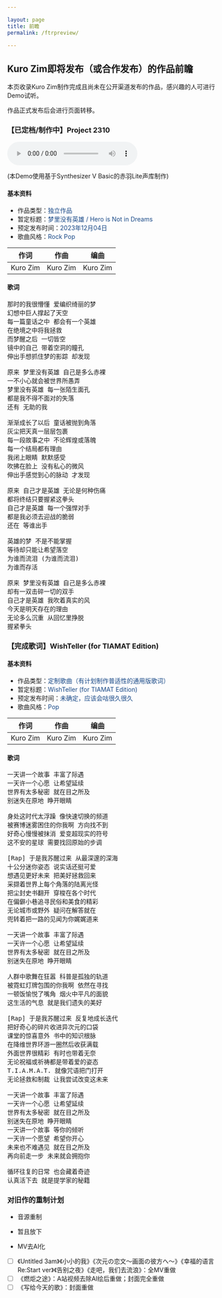 ```yaml
---

layout: page
title: 前瞻
permalink: /ftrpreview/

---
```


## Kuro Zim即将发布（或合作发布）的作品前瞻

本页收录Kuro Zim制作完成且尚未在公开渠道发布的作品，感兴趣的人可进行Demo试听。

作品正式发布后会进行页面转移。

### 【已定档/制作中】Project 2310

<audio controls>
	<source src="/assets/audio/2310_Preview_CHIYU.wav" type="audio/wav">
</audio>

(本Demo使用基于Synthesizer V Basic的赤羽Lite声库制作)

#### 基本资料

* 作品类型：<font color="#194987">独立作品</font>
* 暂定标题：<font color="#194987">梦里没有英雄 / Hero is Not in Dreams</font>
* 预定发布时间：<font color="#194987">2023年12月04日</font>
* 歌曲风格：<font color="#194987">Rock Pop</font>

| 作词 | 作曲 | 编曲 |
| :--: | :--: | :--: |
| Kuro Zim | Kuro Zim | Kuro Zim |

#### 歌词

<pre>
那时的我很懵懂 爱编织绮丽的梦
幻想中巨人撑起了天空
每一篇童话之中 都会有一个英雄
在绝境之中将我拯救
而梦醒之后 一切皆空
镜中的自己 带着空洞的瞳孔
伸出手想抓住梦的影踪 却发现

原来 梦里没有英雄 自己是多么赤裸
一不小心就会被世界所愚弄
梦里没有英雄 每一张陌生面孔
都是我不得不面对的失落
还有 无助的我

渐渐成长了以后 童话被抛到角落
灰尘把天真一层层包裹
每一段故事之中 不论辉煌或落魄
每一个结局都有理由
我闭上眼睛 默默感受
吹拂在脸上 没有私心的微风
伸出手感觉到心的脉动 才发现

原来 自己才是英雄 无论是何种伤痛
都将终结只要握紧这拳头
自己才是英雄 每一个强悍对手
都是我必须去迎战的脆弱
还在 等谁出手

英雄的梦 不是不能掌握
等待却只能让希望落空
为谁而流泪 (为谁而流泪)
为谁而存活

原来 梦里没有英雄 自己是多么赤裸
却有一双击碎一切的双手
自己才是英雄 我吹着真实的风
今天是明天存在的理由
无论多么沉重 从回忆里挣脱
握紧拳头
</pre>

### 【完成歌词】WishTeller (for TIAMAT Edition)

#### 基本资料

* 作品类型：<font color="#194987">定制歌曲（有计划制作普适性的通用版歌词）</font>
* 暂定标题：<font color="#194987">WishTeller (for TIAMAT Edition)</font>
* 预定发布时间：<font color="#194987">未确定，应该会咕很久很久</font>
* 歌曲风格：<font color="#194987">Pop</font>

| 作词 | 作曲 | 编曲 |
| :--: | :--: | :--: |
| Kuro Zim | Kuro Zim | Kuro Zim |

#### 歌词

<pre>
一天讲一个故事 丰富了际遇
一天许一个心愿 让希望延续
世界有太多秘密 就在目之所及
别迷失在原地 睁开眼睛

身处这时代太浮躁 像快速切换的频道
被赛博迷雾困住的你我啊 方向找不到
好奇心慢慢被抹消 爱变超现实的符号
这不安的星球 需要找回原始的步调

[Rap] 于是我苏醒过来 从最深邃的深海
十公分迷你姿态 说实话还挺可爱
想遇见更好未来 把美好拯救回来
采撷着世界上每个角落的陆离光怪
把尘封史书翻开 穿梭在各个时代
在偏僻小巷追寻民俗和美食的精彩
无论城市或野外 疑问在解答就在
兜转着把一路的见闻为你娓娓道来

一天讲一个故事 丰富了际遇
一天许一个心愿 让希望延续
世界有太多秘密 就在目之所及
别迷失在原地 睁开眼睛

人群中歌舞在狂嚣 科普是孤独的轨道
被霓虹灯牌包围的你我啊 依然在寻找
一顿饭愉悦了嘴角 烟火中平凡的面貌
这生活的气息 就是我们遗失的美好

[Rap] 于是我苏醒过来 反复地成长迭代
把好奇心的碎片收进异次元的口袋
课堂的惊喜意外 书中的知识根脉
在降维世界环游一圈然后收获满载
外面世界很精彩 有时也带着无奈
无论祝福或祈祷都是带着爱的姿态
T.I.A.M.A.T. 就像咒语把门打开
无论拯救和制裁 让我尝试改变这未来

一天讲一个故事 丰富了际遇
一天许一个心愿 让希望延续
世界有太多秘密 就在目之所及
别迷失在原地 睁开眼睛
一天讲一个故事 等你的倾听
一天许一个愿望 希望你开心
未来也不难遇见 就在目之所及
再向前走一步 未来就会拥抱你

循环往复的日常 也会藏着奇迹
认真活下去 就是提学家的秘籍
</pre>

### 对旧作的重制计划

* 音源重制

- 暂且放下

* MV去AI化

- [ ] 《Untitled 3am》《小小的我》《次元の恋文～画面の彼方へ～》《幸福的语言 Re:Start ver》《告别之夜》《走吧，我们去流浪》：全MV重做
- [ ] 《燃炬之途》：A站视频去除AI绘后重做；封面完全重做
- [ ] 《写给今天的歌》：封面重做